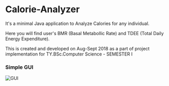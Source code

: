 # Calorie-Analyzer
It's a minimal Java application to Analyze Calories for any individual.

Here you will find user's BMR (Basal Metabollic Rate) and TDEE (Total Daily Energy Expenditure).

This is created and developed on Aug-Sept 2018 as a part of project implementation for TY.BSc.Computer Science - SEMESTER I

### Simple GUI

![GUI](https://user-images.githubusercontent.com/22409980/106821798-c529f480-6675-11eb-932d-94d44b738fe9.jpg)
